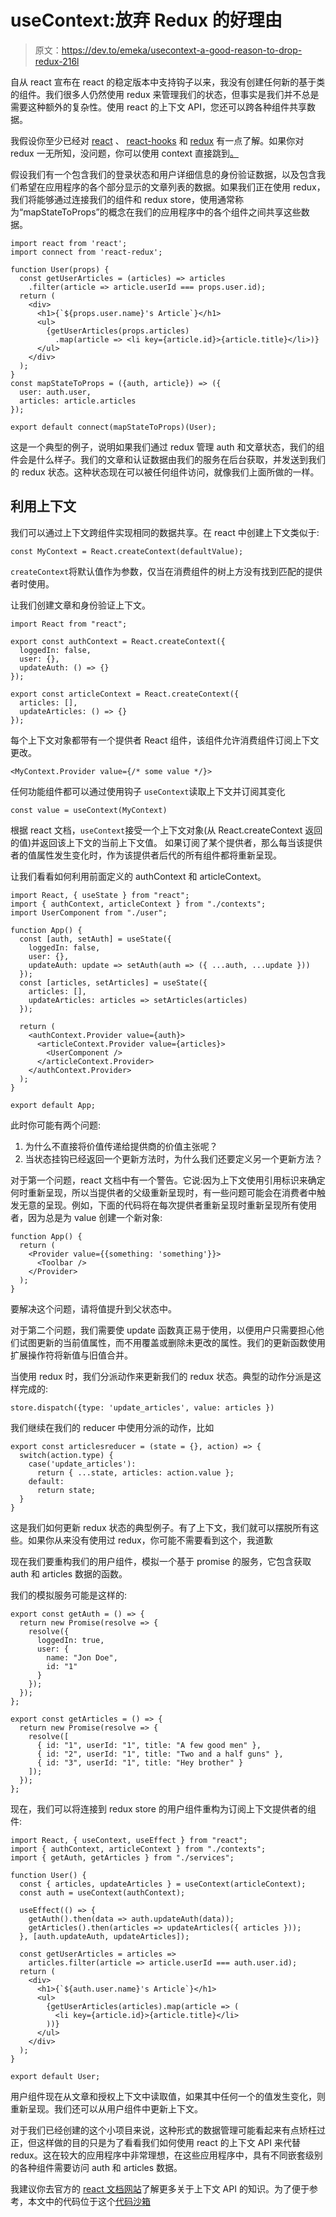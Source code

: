 # useContext:放弃 Redux 的好理由

> 原文：<https://dev.to/emeka/usecontext-a-good-reason-to-drop-redux-216l>

自从 react 宣布在 react 的稳定版本中支持钩子以来，我没有创建任何新的基于类的组件。我们很多人仍然使用 redux 来管理我们的状态，但事实是我们并不总是需要这种额外的复杂性。使用 react 的上下文 API，您还可以跨各种组件共享数据。

我假设你至少已经对 [react](https://reactjs.org) 、 [react-hooks](https://reactjs.org/docs/hooks-reference.html) 和 [redux](https://redux.js.org) 有一点了解。如果你对 redux 一无所知，没问题，你可以使用 context 直接跳到[。](#using-context)

假设我们有一个包含我们的登录状态和用户详细信息的身份验证数据，以及包含我们希望在应用程序的各个部分显示的文章列表的数据。如果我们正在使用 redux，我们将能够通过连接我们的组件和 redux store，使用通常称为“mapStateToProps”的概念在我们的应用程序中的各个组件之间共享这些数据。

```
import react from 'react';
import connect from 'react-redux';

function User(props) {
  const getUserArticles = (articles) => articles
    .filter(article => article.userId === props.user.id);
  return (
    <div>
      <h1>{`${props.user.name}'s Article`}</h1>
      <ul>
        {getUserArticles(props.articles)
          .map(article => <li key={article.id}>{article.title}</li>)}
      </ul>
    </div>
  );
}
const mapStateToProps = ({auth, article}) => ({
  user: auth.user,
  articles: article.articles
});

export default connect(mapStateToProps)(User); 
```

这是一个典型的例子，说明如果我们通过 redux 管理 auth 和文章状态，我们的组件会是什么样子。我们的文章和认证数据由我们的服务在后台获取，并发送到我们的 redux 状态。这种状态现在可以被任何组件访问，就像我们上面所做的一样。

## 利用上下文

我们可以通过上下文跨组件实现相同的数据共享。在 react 中创建上下文类似于:

```
const MyContext = React.createContext(defaultValue); 
```

`createContext`将默认值作为参数，仅当在消费组件的树上方没有找到匹配的提供者时使用。

让我们创建文章和身份验证上下文。

```
import React from "react";

export const authContext = React.createContext({
  loggedIn: false,
  user: {},
  updateAuth: () => {}
});

export const articleContext = React.createContext({
  articles: [],
  updateArticles: () => {}
}); 
```

每个上下文对象都带有一个提供者 React 组件，该组件允许消费组件订阅上下文更改。

```
<MyContext.Provider value={/* some value */}> 
```

任何功能组件都可以通过使用钩子
`useContext`读取上下文并订阅其变化

```
const value = useContext(MyContext) 
```

根据 react 文档，`useContext`接受一个上下文对象(从 React.createContext 返回的值)并返回该上下文的当前上下文值。
如果订阅了某个提供者，那么每当该提供者的值属性发生变化时，作为该提供者后代的所有组件都将重新呈现。

让我们看看如何利用前面定义的 authContext 和 articleContext。

```
import React, { useState } from "react";
import { authContext, articleContext } from "./contexts";
import UserComponent from "./user";

function App() {
  const [auth, setAuth] = useState({
    loggedIn: false,
    user: {},
    updateAuth: update => setAuth(auth => ({ ...auth, ...update }))
  });
  const [articles, setArticles] = useState({
    articles: [],
    updateArticles: articles => setArticles(articles)
  });

  return (
    <authContext.Provider value={auth}>
      <articleContext.Provider value={articles}>
        <UserComponent />
      </articleContext.Provider>
    </authContext.Provider>
  );
}

export default App; 
```

此时你可能有两个问题:

1.  为什么不直接将价值传递给提供商的价值主张呢？
2.  当状态挂钩已经返回一个更新方法时，为什么我们还要定义另一个更新方法？

对于第一个问题，react 文档中有一个警告。它说:因为上下文使用引用标识来确定何时重新呈现，所以当提供者的父级重新呈现时，有一些问题可能会在消费者中触发无意的呈现。例如，下面的代码将在每次提供者重新呈现时重新呈现所有使用者，因为总是为 value 创建一个新对象:

```
function App() {
  return (
    <Provider value={{something: 'something'}}>
      <Toolbar />
    </Provider>
  );
} 
```

要解决这个问题，请将值提升到父状态中。

对于第二个问题，我们需要使 update 函数真正易于使用，以便用户只需要担心他们试图更新的当前值属性，而不用覆盖或删除未更改的属性。我们的更新函数使用扩展操作符将新值与旧值合并。

当使用 redux 时，我们分派动作来更新我们的 redux 状态。典型的动作分派是这样完成的:

```
store.dispatch({type: 'update_articles', value: articles }) 
```

我们继续在我们的 reducer 中使用分派的动作，比如

```
export const articlesreducer = (state = {}, action) => {
  switch(action.type) {
    case('update_articles'):
      return { ...state, articles: action.value };
    default:
      return state;
  }
} 
```

这是我们如何更新 redux 状态的典型例子。有了上下文，我们就可以摆脱所有这些。如果你从来没有使用过 redux，你可能不需要看到这个，我道歉

现在我们要重构我们的用户组件，模拟一个基于 promise 的服务，它包含获取 auth 和 articles 数据的函数。

我们的模拟服务可能是这样的:

```
export const getAuth = () => {
  return new Promise(resolve => {
    resolve({
      loggedIn: true,
      user: {
        name: "Jon Doe",
        id: "1"
      }
    });
  });
};

export const getArticles = () => {
  return new Promise(resolve => {
    resolve([
      { id: "1", userId: "1", title: "A few good men" },
      { id: "2", userId: "1", title: "Two and a half guns" },
      { id: "3", userId: "1", title: "Hey brother" }
    ]);
  });
}; 
```

现在，我们可以将连接到 redux store 的用户组件重构为订阅上下文提供者的组件:

```
import React, { useContext, useEffect } from "react";
import { authContext, articleContext } from "./contexts";
import { getAuth, getArticles } from "./services";

function User() {
  const { articles, updateArticles } = useContext(articleContext);
  const auth = useContext(authContext);

  useEffect(() => {
    getAuth().then(data => auth.updateAuth(data));
    getArticles().then(articles => updateArticles({ articles }));
  }, [auth.updateAuth, updateArticles]);

  const getUserArticles = articles =>
    articles.filter(article => article.userId === auth.user.id);
  return (
    <div>
      <h1>{`${auth.user.name}'s Article`}</h1>
      <ul>
        {getUserArticles(articles).map(article => (
          <li key={article.id}>{article.title}</li>
        ))}
      </ul>
    </div>
  );
}

export default User; 
```

用户组件现在从文章和授权上下文中读取值，如果其中任何一个的值发生变化，则重新呈现。我们还可以从用户组件中更新上下文。

对于我们已经创建的这个小项目来说，这种形式的数据管理可能看起来有点矫枉过正，但这样做的目的只是为了看看我们如何使用 react 的上下文 API 来代替 redux。这在较大的应用程序中非常理想，在这些应用程序中，具有不同嵌套级别的各种组件需要访问 auth 和 articles 数据。

我建议你去官方的 [react 文档网站](https://reactjs.org/docs/context.html)了解更多关于上下文 API 的知识。为了便于参考，本文中的代码位于这个[代码沙箱](https://codesandbox.io/embed/245rjjjqxp)